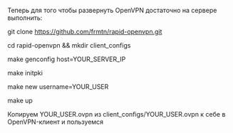 Теперь для того чтобы развернуть OpenVPN достаточно на сервере выполнить:

git clone https://github.com/frmtn/rapid-openvpn.git

cd rapid-openvpn && mkdir client_configs

make genconfig host=YOUR_SERVER_IP

make initpki

make new username=YOUR_USER

make up

Копируем YOUR_USER.ovpn из client_configs/YOUR_USER.ovpn к себе в OpenVPN-клиент и пользуемся
